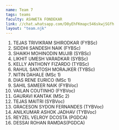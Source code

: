 ```yaml
---
name: Team 7
tags: teams
faculty: ASHWETA FONDEKAR
link: //chat.whatsapp.com/D0yEhFKmapc546skwjSGfh
layout: "team.njk"
---
```


1. TEJAS TRIVIKRAM SHIRODKAR (FYBSc)
1. SIDDHI SANDESH NAIK (FYBSc)
1. SHAIKH MOHINODIN MUJIB (SYBSc)
1. LIKHIT UMESH VARADKAR (SYBSc)
1. KELLY ANTHONY FIZARDO (TYBSc)
1. RAHUL SANTOSH MORAJKER (TYBSc)
1. NITIN DAHALE (MSc 1)
1. DIAS RENE EURICO (MSc 1)
1. SAHIL SAMEER NAIK (FYBVoc)
1. VAILAN COUTINHO (FYBVoc)
1. GAURAVI KANTAK (MSc 2)
1. TEJAS MAITRI (SYBVoc)
1. GRACESON SYDON FERNANDES (TYBVoc)
1. ANILKUMAR ASHOK JADHAV (TYBVoc)
1. REYZEL VELROY DCOSTA (PGDCA)
1. DESSAI ROHAN RAMDAS(PGDCA)
